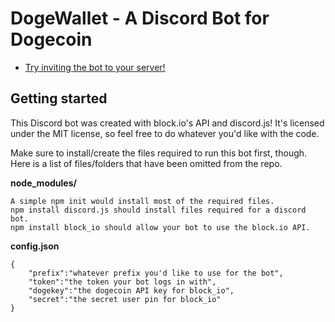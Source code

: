 # DogeWallet - A Discord Bot for Dogecoin 
* [Try inviting the bot to your server!](https://discordapp.com/api/oauth2/authorize?client_id=466402935186784266&permissions=0&scope=bot)

## Getting started

This Discord bot was created with block.io's API and discord.js! It's licensed under the MIT license, so feel free to do whatever you'd like with the code.

Make sure to install/create the files required to run this bot first, though. Here is a list of files/folders that have been omitted from the repo.

**node_modules/**
```
A simple npm init would install most of the required files.
npm install discord.js should install files required for a discord bot.
npm install block_io should allow your bot to use the block.io API.
``` 

**config.json**
```
{
	"prefix":"whatever prefix you'd like to use for the bot",
	"token":"the token your bot logs in with",
	"dogekey":"the dogecoin API key for block_io",
	"secret":"the secret user pin for block_io"
}
``` 